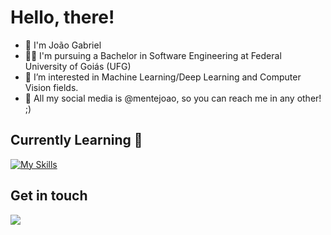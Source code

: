# Hello, there! 
- 👋 I'm João Gabriel
- 👨‍💻 I'm pursuing a Bachelor in Software Engineering at Federal University of Goiás (UFG)
- 💞️ I’m interested in Machine Learning/Deep Learning and Computer Vision fields.
- 📑 All my social media is @mentejoao, so you can reach me in any other! ;)

## Currently Learning 🌱
<a href="https://skillicons.dev"><img src="https://skillicons.dev/icons?i=python,scikitlearn,tensorflow,opencv,fastapi,docker,cpp,androidstudio&theme=dark&perline=15" alt="My Skills" /></a>

## Get in touch
<div>
<a href="https://www.linkedin.com/in/mentejoao/" target="_blank"><img src="https://img.shields.io/badge/-LinkedIn-%230077B5?style=for-the-badge&logo=linkedin&logoColor=white" target="_blank"></a>   
</div>
